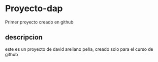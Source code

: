 # Proyecto-dap
Primer proyecto creado en github
## descripcion
este es un proyecto de david arellano peña, creado solo para el curso de github
